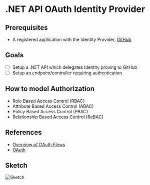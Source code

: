 # .NET API OAuth Identity Provider

## Prerequisites

- A registered application with the Identity Provider, [GitHub](https://github.com/settings/developers)

## Goals

- [ ] Setup a .NET API which delegates Identity proving to GitHub
- [ ] Setup an endpoint/controller requiring authentication

## How to model Authorization

- Role Based Access Control (RBAC)
- Attribute Based Access Control (ABAC)
- Policy Based Access Control (PBAC)
- Relationship Based Access Control (ReBAC)

## References

- [Overview of OAuth Flows](/docs/chatgpt-summary.md)
- [OAuth](https://oauth.net/2/)

## Sketch

![Sketch](/docs/sketches.excalidraw.png)